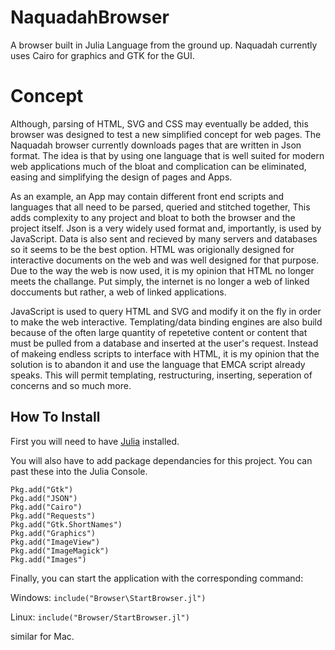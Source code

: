 # NaquadahBrowser
A browser built in Julia Language from the ground up. Naquadah currently uses Cairo for graphics and GTK for the GUI.
# Concept
Although, parsing of HTML, SVG and CSS may eventually be added, this browser was designed to test a new simplified concept for web pages. The Naquadah browser currently downloads pages that are written in Json format. The idea is that by using one language that is well suited for modern web applications much of the bloat and complication can be eliminated, easing and simplifying the design of pages and Apps.

As an example, an App may contain different front end scripts and languages that all need to be parsed, queried and stitched together, This adds complexity to any project and bloat to both the browser and the project itself. Json is a very widely used format and, importantly, is used by JavaScript. Data is also sent and recieved by many servers and databases so it seems to be the best option. HTML was origionally designed for interactive documents on the web and was well designed for that purpose. Due to the way the web is now used, it is my opinion that HTML no longer meets the challange. Put simply, the internet is no longer a web of linked doccuments but rather, a web of linked applications. 

JavaScript is used to query HTML and SVG and modify it on the fly in order to make the web interactive. Templating/data binding engines are also build because of the often large quantity of repetetive content or content that must be pulled from a database and inserted at the user's request. Instead of makeing endless scripts to interface with HTML, it is my opinion that the solution is to abandon it and use the language that EMCA script already speaks. This will permit templating, restructuring, inserting, seperation of concerns and so much more.

## How To Install 
First you will need to have  [Julia](http://julialang.org/downloads/) installed.

You will also have to add package dependancies for this project. You can past these into the Julia Console.
```
Pkg.add("Gtk")
Pkg.add("JSON")
Pkg.add("Cairo")
Pkg.add("Requests")
Pkg.add("Gtk.ShortNames")
Pkg.add("Graphics")
Pkg.add("ImageView")
Pkg.add("ImageMagick")
Pkg.add("Images")
```

Finally, you can start the application with the corresponding command:

Windows: ```include("Browser\StartBrowser.jl")```

Linux: ```include("Browser/StartBrowser.jl")```

similar for Mac.


